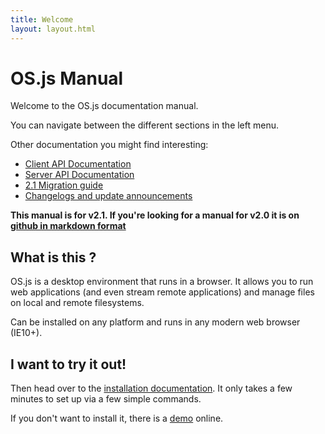 ```yaml
---
title: Welcome
layout: layout.html
---
```


# OS.js Manual

Welcome to the OS.js documentation manual.

You can navigate between the different sections in the left menu.

Other documentation you might find interesting:

- [Client API Documentation](https://api.os-js.org/client)
- [Server API Documentation](https://api.os-js.org/server)
- [2.1 Migration guide](https://community.os-js.org/t/update-version-bump-2-1-0/142)
- [Changelogs and update announcements](https://community.os-js.org/)

**This manual is for v2.1. If you're looking for a manual for v2.0 it is on [github in markdown format](https://github.com/os-js/legacy-manual)**

## What is this ?

OS.js is a desktop environment that runs in a browser. It allows you to run web applications (and even stream remote applications) and manage files on local and remote filesystems.

Can be installed on any platform and runs in any modern web browser (IE10+).

## I want to try it out!

Then head over to the [installation documentation](/installation). It only takes a few minutes to set up via a few simple commands.

If you don't want to install it, there is a [demo](https://demo.os-js.org/) online.
